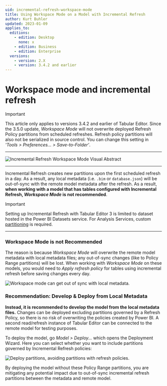 ```yaml
---
uid: incremental-refresh-workspace-mode
title: Using Workspace Mode on a Model with Incremental Refresh
author: Kurt Buhler
updated: 2023-01-09
applies_to:
  editions:
    - edition: Desktop
      none: x
    - edition: Business
    - edition: Enterprise
  versions:
    - version: 2.X
    - version: 3.4.2 and earlier
---
```


# Workspace mode and incremental refresh

> [!IMPORTANT]
> This article only applies to versions 3.4.2 and earlier of Tabular Editor.
> Since the 3.5.0 update, _Workspace Mode_ will not overwrite deployed Refresh Policy partitions from scheduled refreshes.
> Refresh policy partitions will also not be serialized in source control. You can change this setting in _'Tools > Preferences... > Save-to-Folder'_.

---

![Incremental Refresh Workspace Mode Visual Abstract](~/content/assets/images/incremental-refresh-workspace-mode.png)

---

Incremental Refresh creates new partitions upon the first scheduled refresh in a day. As a result, any local metadata (i.e. `.bim` or `database.json`) will be out-of-sync with the remote model metadata after the refresh. As a result, **when working with a model that has tables configured with Incremental Refresh, _Workspace Mode_ is not recommended**.

> [!IMPORTANT]
> Setting up Incremental Refresh with Tabular Editor 3 is limited to dataset hosted in the Power BI Datasets service. For Analysis Services, custom [partitioning](https://learn.microsoft.com/en-us/analysis-services/tabular-models/partitions-ssas-tabular?view=asallproducts-allversions) is required.

---

### Workspace Mode is not Recommended

The reason is because _Workspace Mode_ will overwrite the remote model metadata with local metadata files; any out-of-sync changes (like to Policy Range partitions) will be lost. When working with _Workspace Mode_ on these models, you would need to _Apply refresh policy_ for tables using incremental refresh before saving changes every day.

![Workspace mode can get out of sync with local metadata.](~/content/assets/images/incremental-refresh-workspace-mode-out-of-sync.png)

### Recommendation: Develop & Deploy from Local Metadata

**Instead, it is recommended to develop the model from the local metadata files.** Changes can be deployed excluding partitions governed by a Refresh Policy, so there is no risk of overwriting the policies created by Power BI. A second read/refresh instance of Tabular Editor can be connected to the remote model for testing purposes.

To deploy the model, go _Model > Deploy..._ which opens the Deployment Wizard. Here you can select whether you want to include partitions governed by Incremental Refresh policies:

![Deploy partitions, avoiding partitions with refresh policies.](~/content/assets/images/incremental-refresh-deploy-partitions.png)

By deploying the model without these Policy Range partitions, you are mitigating any potential impact due to out-of-sync incremental refresh partitions between the metadata and remote model.